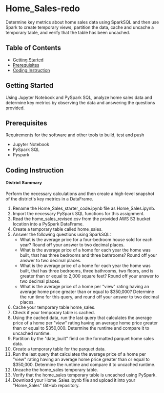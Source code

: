 # Home_Sales-redo
Determine key metrics about home sales data using SparkSQL and then use Spark to create temporary views, partition the data, cache and uncache a temporary table, and verify that the table has been uncached. 

## Table of Contents

- [Getting Started](#getting-started)
- [Prerequisites](#Prerequisites)
- [Coding Instruction](#Coding-Instruction)
  
## Getting Started
Using Jupyter Notebook and PySpark SQL, analyze home sales data and determine key metrics by observing the data and answering the questions provided.

## Prerequisites

Requirements for the software and other tools to build, test and push 

- Jupyter Notebook
- PySpark SQL
- Pyspark
  

## Coding Instruction

#### District Summary

Perform the necessary calculations and then create a high-level snapshot of the district's key metrics in a DataFrame.

1. Rename the Home_Sales_starter_code.ipynb file as Home_Sales.ipynb.
2.	Import the necessary PySpark SQL functions for this assignment.
3.	Read the home_sales_revised.csv from the provided AWS S3 bucket location into a PySpark DataFrame.
4.	Create a temporary table called home_sales.
5.	Answer the following questions using SparkSQL:
    - What is the average price for a four-bedroom house sold for each year? Round off your answer to two decimal places.
    - What is the average price of a home for each year the home was built, that has three bedrooms and three bathrooms? Round off your answer to two decimal places.
    - What is the average price of a home for each year the home was built, that has three bedrooms, three bathrooms, two floors, and is greater than or equal to 2,000 square feet? Round off your answer to two decimal places.
    - What is the average price of a home per "view" rating having an average home price greater than or equal to $350,000? Determine the run time for this query, and round off your answer to two decimal places.
6.	Cache your temporary table home_sales.
7.	Check if your temporary table is cached.
8.	Using the cached data, run the last query that calculates the average price of a home per "view" rating having an average home price greater than or equal to $350,000. Determine the runtime and compare it to uncached runtime.
9.	Partition by the "date_built" field on the formatted parquet home sales data.
10.	Create a temporary table for the parquet data.
11.	Run the last query that calculates the average price of a home per "view" rating having an average home price greater than or equal to $350,000. Determine the runtime and compare it to uncached runtime.
12.	Uncache the home_sales temporary table.
13.	Verify that the home_sales temporary table is uncached using PySpark.
14.	Download your Home_Sales.ipynb file and upload it into your "Home_Sales" GitHub repository.


